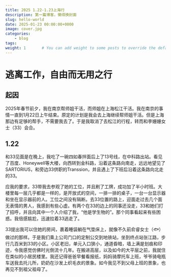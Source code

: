 ```yaml
---
title: 2025 1.22-1.23上海行
description: 第一篇博客，懒得换封面
slug: hello-world
date: 2025-01-23 00:00:00+0000
image: cover.jpg
categories:
    - blog
tags:
weight: 1       # You can add weight to some posts to override the default sorting (date descending)
---
```

# 逃离工作，自由而无用之行
## 起因
2025年春节前夕，我在南京帮师姐干活，而师姐在上海松江干活。我在南京的事情一直到1月22日上午结束。原定的计划是我会去上海继续帮师姐干活。但是上海那边有足够的帮手，不需要我去了。于是我取消了去松江的行程，转而和李姗姗女士（33）会合。
## 1.22
和33见面是在晚上，我吃了一碗四如春拌面后上了13号线，在中科路出站。看见了百度、Honeywell等大楼，向西转到金科路，沿着这条路向南走，远远地望见了SARTORIUS，和旁边33供职的Transsion，并且遇上了下班后沿着这条路向北走的33。

应我的要求，33带我去参观了她的工位，并且刷了工牌，成功加了半小时班。大楼里每一层几乎都是一样的，是开放式的空间，一排一排的桌子，一台一台显示器和坐在显示器前的人。工位之间没有隔断。去33位置的路上，迎面走过去几个面无表情的男人，我感到有些心虚。有两个在33的边上的同事还没走，33和她们打了招呼，并且向其中一个人介绍了我，“他是学生物的”。那个同事看起来有些困惑。我倍感尴尬，迅速拉着33逃走了。

33提出我可以住她的房间，裹着睡袋躺在气垫床上，就像不久前俞睿女士（🐟）做过的那样。于是我们乘上公司门口的定制公交到地铁站，坐到终点站张江路，步行几百米到33的小区。小区老旧，单元入口狭小，通道昏暗，墙上满是划痕和印迹，令我感觉仿佛时光倒流十几年。在搬进高层，以及如今的大平层之前，我就住在类似的小居民楼里。我还记得爸爸早餐看报纸，妈妈骑摩托车上班，爷爷骑电瓶车送我去托儿所，奶奶在沙发上织毛衣的景象。如今我见不到父母上班的景象，也再见不到祖父祖母了。

